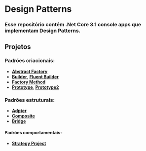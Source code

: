 # Design Patterns

### Esse repositório contém .Net Core 3.1 console apps que implementam Design Patterns.

## Projetos

### Padrões criacionais:

- **[Abstract Factory](Abstract-Factory/README.md)**
- **[Builder](Builder/README.md)**, **[Fluent Builder](Fluent-Builder/README.md)**
- **[Factory Method](Factory-Method/README.md)**
- **[Prototype](Prototype/README.md)**, **[Prototype2](Prototype2/README.md)**

### Padrões estruturais:
- **[Adpter](Adapter/README.md)**
- **[Composite](Composite/README.md)**
- **[Bridge](Bridge/README.md)**

#### Padrões comportamentais:
- **[Strategy Project](Strategy-Project/README.md)**
